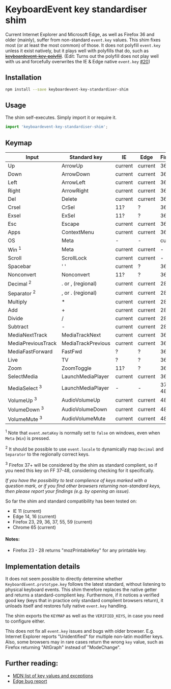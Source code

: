 # KeyboardEvent key standardiser shim

Current Internet Explorer and Microsoft Edge, as well as Firefox 36 and older (mainly), suffer from non-standard `event.key` values. This shim fixes most (or at least the most common) of those. It does not polyfill `event.key` unless it exist natively, but it plays well with polyfills that do, such as [~~keyboardevent-key-polyfill~~](https://github.com/cvan/keyboardevent-key-polyfill). (Edit: Turns out the polyfill does not play well with us and forcefully overwrites the IE & Edge native `event.key` [#20](https://github.com/cvan/keyboardevent-key-polyfill/issues/20))

## Installation

```bash
npm install --save keyboardevent-key-standardiser-shim
```

## Usage

The shim self-executes. Simply import it or require it.

```js
import 'keyboardevent-key-standardiser-shim';
```

## Keymap

| Input              | Standard key       | IE      | Edge    | Firefox |
| ------------------ | ------------------ | ------- | ------- | ------- |
| Up                 | ArrowUp            | current | current | 36      |
| Down               | ArrowDown          | current | current | 36      |
| Left               | ArrowLeft          | current | current | 36      |
| Right              | ArrowRight         | current | current | 36      |
| Del                | Delete             | current | current | 36      |
| Crsel              | CrSel              | 11?     | ?       | 36      |
| Exsel              | ExSel              | 11?     | ?       | 36      |
| Esc                | Escape             | current | current | 36      |
| Apps               | ContextMenu        | current | current | 36      |
| OS                 | Meta               | -       | -       | current |
| Win <sup>1         | Meta               | current | current | -       |
| Scroll             | ScrollLock         | current | current | -       |
| Spacebar           | ' '                | current | ?       | 36      |
| Nonconvert         | Nonconvert         | 11?     | ?       | 36      |
| Decimal <sup>2     | . or , (regional)  | current | current | 28      |
| Separator <sup>2   | , or . (regional)  | current | current | 28      |
| Multiply           | *                  | current | current | 28      |
| Add                | +                  | current | current | 28      |
| Divide             | /                  | current | current | 28      |
| Subtract           | -                  | current | current | 28      |
| MediaNextTrack     | MediaTrackNext     | current | current | 36      |
| MediaPreviousTrack | MediaTrackPrevious | current | current | 36      |
| MediaFastForward   | FastFwd            | ?       | ?       | 36      |
| Live               | TV                 | ?       | ?       | 36      |
| Zoom               | ZoomToggle         | 11?     | ?       | 36      |
| SelectMedia        | LaunchMediaPlayer  | current | current | 36      |
| MediaSelect <sup>3 | LaunchMediaPlayer  | -       | -       | 37 - 48 |
| VolumeUp <sup>3    | AudioVolumeUp      | current | current | 48      |
| VolumeDown <sup>3  | AudioVolumeDown    | current | current | 48      |
| VolumeMute <sup>3  | AudioVolumeMute    | current | current | 48      |

<sup>1</sup> Note that `event.metaKey` is normally set to `false` on windows, even when `Meta` (`Win`) is pressed.

<sup>2</sup> It should be possible to use `event.locale` to dynamically map `Decimal` and `Separator` to the regionally correct keys.

<sup>3</sup> Firefox 37+ will be considered by the shim as standard complient, so if you need this key on FF 37-48, considering checking for it specifically.

_If you have the possibility to test complience of keys marked with a question mark, or if you find other browsers returning non-standard keys, then please report your findings (e.g. by opening an issue)._

So far the shim and standard compatibility has been tested on:
 * IE 11 (current)
 * Edge 14, 16 (current)
 * Firefox 23, 29, 36, 37, 55, 59 (current)
 * Chrome 65 (current)

#### Notes:

 * Firefox 23 - 28 returns "mozPrintableKey" for any printable key.

## Implementation details

It does not seem possible to directly determine whether `KeyboardEvent.prototype.key` follows the latest standard, without listening to physical keyboard events. This shim therefore replaces the native getter and returns a standard-complient key. Furthermore, if it notices a verified good key (keys that in practice only standard complient browsers return), it unloads itself and restores fully native `event.key` handling.

The shim exports the `KEYMAP` as well as the `VERIFIED_KEYS`, in case you need to configure either.

This does not fix all `event.key` issues and bugs with older browser. E.g. Internet Explorer reports "Unidentified" for multiple non-latin modifier keys. Also, some browsers may in rare cases return the wrong `key` value, such as Firefox returning "AltGraph" instead of "ModeChange".

## Further reading:

 * [MDN list of key values and exceptions](https://developer.mozilla.org/en-US/docs/Web/API/KeyboardEvent/key/Key_Values)
 * [Edge bug report](https://developer.microsoft.com/en-us/microsoft-edge/platform/issues/8860571)
